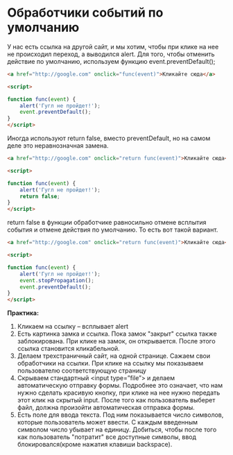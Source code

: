# Обработчики событий по умолчанию

У нас есть ссылка на другой сайт, и мы хотим, чтобы при клике на нее не происходил переход, а выводился alert. Для того, чтобы отменить действие по умолчанию, используем функцию event.preventDefault\(\);

```html
<a href="http://google.com" onclick="func(event)">Кликайте сюда</a>

<script>

function func(event) {
    alert('Гугл не пройдет!');
    event.preventDefault();
}
</script>
```

Иногда используют return false, вместо preventDefault, но на самом деле это неравнозначная замена.

```html
<a href="http://google.com" onclick="return func(event)">Кликайте сюда</a>

<script>

function func(event) {
    alert('Гугл не пройдет!');
    return false;
}
</script>
```

return false в функции обработчике равносильно отмене всплытия события и отмене действия по умолчанию. То есть вот такой вариант.

```html
<a href="http://google.com" onclick="return func(event)">Кликайте сюда</a>

<script>

function func(event) {
    alert('Гугл не пройдет!');
    event.stopPropagation();
    event.preventDefault();
}
</script>
```

**Практика:**

1. Кликаем на ссылку – всплывает alert
2. Есть картинка замка и ссылка. Пока замок "закрыт" ссылка также заблокирована. При клике на замок, он открывается. После этого ссылка становится кликабельной.
3. Делаем трехстраничный сайт, на одной странице. Сажаем свои обработчики на ссылки. При клике на ссылку мы показываем пользователю
   соответствующую страницу
4. Скрываем стандартный &lt;input type=”file”&gt; и делаем автоматическую отправку формы. Подробнее это означает, что нам нужно сделать красивую кнопку, при клике на нее нужно передать этот клик на скрытый input. После того как пользователь выберет файл, должна произойти автоматическая отправка формы.
5. Есть поле для ввода текста. Под ним показывается число символов, которые пользователь может ввести. С каждым введенным символом число убывает на единицу. Добиться, чтобы после того как пользователь "потратит" все доступные символы, ввод блокировался\(кроме нажатия клавиши backspace\).



